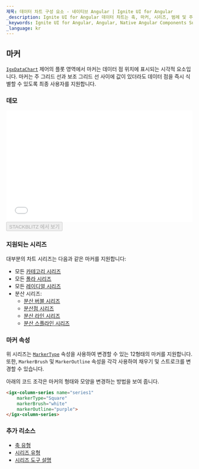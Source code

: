```yaml
---
제목: 데이터 차트 구성 요소 - 네이티브 Angular | Ignite UI for Angular
_description: Ignite UI for Angular 데이터 차트는 축, 마커, 시리즈, 범례 및 주석 레이어의 모듈 식 디자인을 제공하는 차트 구성 요소입니다. 이 차트를 사용하면 동일한 차트 영역에 이러한 시각적 요소의 인스턴스를 여러 개 만들어 복합 차트 뷰를 만들 수 있습니다.
_keywords: Ignite UI for Angular, Angular, Native Angular Components Suite, Native Angular Controls, Native Angular Components, Native Angular Components Library, Angular Chart, Angular Chart Control, Angular Chart Example, Angular Chart Component, Angular Data Chart
_language: kr
---
```


## 마커

[`IgxDataChart`](/products/ignite-ui-angular/api/docs/typescript/latest/classes/igxdatachart.html) 제어의 플롯 영역에서 마커는 데이터 점 위치에 표시되는 시각적 요소입니다. 마커는 주 그리드 선과 보조 그리드 선 사이에 값이 있더라도 데이터 점을 즉시 식별할 수 있도록 최종 사용자를 지원합니다.

### 데모

<div class="sample-container loading" style="height: 300px">
    <iframe id="data-chart-series-markers-iframe" src='{environment:dvDemosBaseUrl}/charts/data-chart-series-markers' width="100%" height="100%" seamless frameBorder="0" onload="onXPlatSampleIframeContentLoaded(this);"></iframe>
</div>
<div>
    <button data-localize="stackblitz" disabled class="stackblitz-btn" data-iframe-id="data-chart-series-markers-iframe" data-demos-base-url="{environment:dvDemosBaseUrl}">STACKBLITZ 에서 보기
    </button>
</div>

<div class="divider--half"></div>

### 지원되는 시리즈

대부분의 차트 시리즈는 다음과 같은 마커를 지원합니다:

-   모든 [카테고리 시리즈](datachart_series_types_category.md)
-   모든 [폴라 시리즈](datachart_series_types_polar.md)
-   모든 [레이디얼 시리즈](datachart_series_types_radial.md)
-   분산 시리즈:
    -   [분산 버블 시리즈](datachart_series_types_scatter_bubble.md)
    -   [분산점 시리즈](datachart_series_types_scatter_marker.md)
    -   [분산 라인 시리즈](datachart_series_types_scatter_marker.md)
    -   [분산 스플라인 시리즈](datachart_series_types_scatter_marker.md)

### 마커 속성

위 시리즈는 [`MarkerType`](/products/ignite-ui-angular/api/docs/typescript/latest/enums/markertype.html) 속성을 사용하여 변경할 수 있는 12형태의 마커를 지원합니다.  또한, `MarkerBrush` 및 `MarkerOutline` 속성을 각각 사용하여 채우기 및 스트로크를 변경할 수 있습니다.

아래의 코드 조각은 마커의 형태와 모양을 변경하는 방법을 보여 줍니다.

```html
<igx-column-series name="series1"
    markerType="Square"
    markerBrush="white"
    markerOutline="purple">
</igx-column-series>
```

<!-- TODO add this section when we add MarkerTemplate

### Marker Templates

You can provide custom shape using the `MarkerTemplate` property.

This code snippet below demonstrate how to create custom  marker with values of data points.


```html
 <igx-data-chart
    [dataSource]="dataSource"
    width="700px"
    height="500px">

    TODO

 </igx-data-chart>
```

```tsx
<IgrColumnSeries name="series1"
    markerTemplate="customMarker" />
``` -->

### 추가 리소스

-   [축 유형](datachart_axis_types.md)
-   [시리즈 유형](datachart_series_types.md)
-   [시리즈 도구 설명](datachart_series_tooltips.md)
